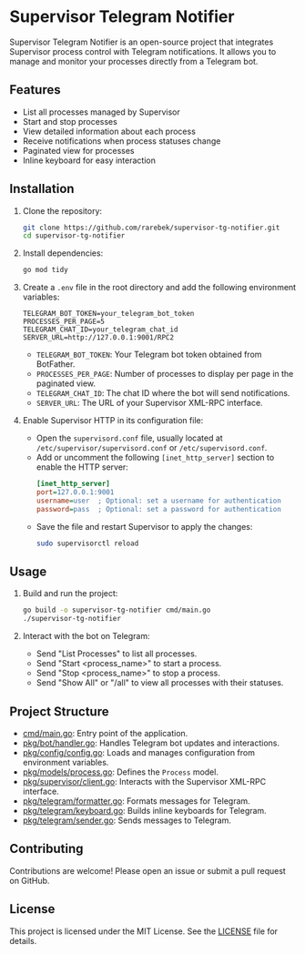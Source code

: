 # Supervisor Telegram Notifier

Supervisor Telegram Notifier is an open-source project that integrates Supervisor process control with Telegram notifications. It allows you to manage and monitor your processes directly from a Telegram bot.

## Features

- List all processes managed by Supervisor
- Start and stop processes
- View detailed information about each process
- Receive notifications when process statuses change
- Paginated view for processes
- Inline keyboard for easy interaction

## Installation

1. Clone the repository:
    ```sh
    git clone https://github.com/rarebek/supervisor-tg-notifier.git
    cd supervisor-tg-notifier
    ```

2. Install dependencies:
    ```sh
    go mod tidy
    ```

3. Create a `.env` file in the root directory and add the following environment variables:
    ```env
    TELEGRAM_BOT_TOKEN=your_telegram_bot_token
    PROCESSES_PER_PAGE=5
    TELEGRAM_CHAT_ID=your_telegram_chat_id
    SERVER_URL=http://127.0.0.1:9001/RPC2
    ```

    - `TELEGRAM_BOT_TOKEN`: Your Telegram bot token obtained from BotFather.
    - `PROCESSES_PER_PAGE`: Number of processes to display per page in the paginated view.
    - `TELEGRAM_CHAT_ID`: The chat ID where the bot will send notifications.
    - `SERVER_URL`: The URL of your Supervisor XML-RPC interface.

4. Enable Supervisor HTTP in its configuration file:
    - Open the `supervisord.conf` file, usually located at `/etc/supervisor/supervisord.conf` or `/etc/supervisord.conf`.
    - Add or uncomment the following `[inet_http_server]` section to enable the HTTP server:
        ```ini
        [inet_http_server]
        port=127.0.0.1:9001
        username=user  ; Optional: set a username for authentication
        password=pass  ; Optional: set a password for authentication
        ```
    - Save the file and restart Supervisor to apply the changes:
        ```sh
        sudo supervisorctl reload
        ```

## Usage

1. Build and run the project:
    ```sh
    go build -o supervisor-tg-notifier cmd/main.go
    ./supervisor-tg-notifier
    ```

2. Interact with the bot on Telegram:
    - Send "List Processes" to list all processes.
    - Send "Start <process_name>" to start a process.
    - Send "Stop <process_name>" to stop a process.
    - Send "Show All" or "/all" to view all processes with their statuses.

## Project Structure

- [cmd/main.go](cmd/main.go): Entry point of the application.
- [pkg/bot/handler.go](pkg/bot/handler.go): Handles Telegram bot updates and interactions.
- [pkg/config/config.go](pkg/config/config.go): Loads and manages configuration from environment variables.
- [pkg/models/process.go](pkg/models/process.go): Defines the `Process` model.
- [pkg/supervisor/client.go](pkg/supervisor/client.go): Interacts with the Supervisor XML-RPC interface.
- [pkg/telegram/formatter.go](pkg/telegram/formatter.go): Formats messages for Telegram.
- [pkg/telegram/keyboard.go](pkg/telegram/keyboard.go): Builds inline keyboards for Telegram.
- [pkg/telegram/sender.go](pkg/telegram/sender.go): Sends messages to Telegram.

## Contributing

Contributions are welcome! Please open an issue or submit a pull request on GitHub.

## License

This project is licensed under the MIT License. See the [LICENSE](LICENSE) file for details.